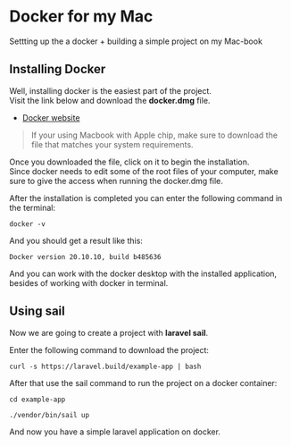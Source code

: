 # Docker for my Mac
Settting up the a docker + building a simple project on my Mac-book

## Installing Docker
Well, installing docker is the easiest part of the project.<br />
Visit the link below and download the **docker.dmg** file.<br />
- [Docker website](https://www.docker.com/products/docker-desktop)

> If your using Macbook with Apple chip, make sure to download the file that matches your system requirements.

Once you downloaded the file, click on it to begin the installation.<br />
Since docker needs to edit some of the root files of your computer, make sure to give the access when running the docker.dmg file.<br />

After the installation is completed you can enter the following command in the terminal:
```shell
docker -v
```

And you should get a result like this:
```shell
Docker version 20.10.10, build b485636
```

And you can work with the docker desktop with the installed application, besides of working with docker in terminal.

## Using sail
Now we are going to create a project with **laravel sail**.

Enter the following command to download the project:
```
curl -s https://laravel.build/example-app | bash
```

After that use the sail command to run the project on a docker container:
```
cd example-app

./vendor/bin/sail up
```

And now you have a simple laravel application on docker.
